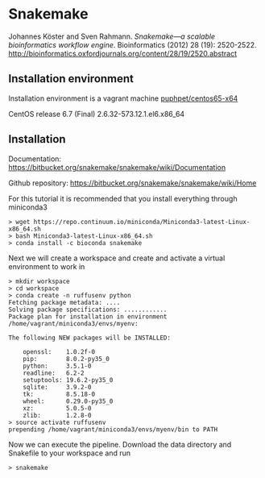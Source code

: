 # Snakemake

Johannes Köster and Sven Rahmann. *Snakemake—a scalable bioinformatics workflow engine*. Bioinformatics (2012) 28 (19): 2520-2522.
http://bioinformatics.oxfordjournals.org/content/28/19/2520.abstract

## Installation environment

Installation environment is a vagrant machine [puphpet/centos65-x64](https://atlas.hashicorp.com/puphpet/boxes/centos65-x64)

CentOS release 6.7 (Final)  2.6.32-573.12.1.el6.x86_64

## Installation

Documentation: https://bitbucket.org/snakemake/snakemake/wiki/Documentation

Github repository: https://bitbucket.org/snakemake/snakemake/wiki/Home

For this tutorial it is recommended that you install everything through miniconda3
```
> wget https://repo.continuum.io/miniconda/Miniconda3-latest-Linux-x86_64.sh
> bash Miniconda3-latest-Linux-x86_64.sh
> conda install -c bioconda snakemake
```

Next we will create a workspace and create and activate a virtual environment to work in
```
> mkdir workspace
> cd workspace
> conda create -n ruffusenv python
Fetching package metadata: ....
Solving package specifications: ............
Package plan for installation in environment /home/vagrant/miniconda3/envs/myenv:

The following NEW packages will be INSTALLED:

    openssl:    1.0.2f-0
    pip:        8.0.2-py35_0
    python:     3.5.1-0
    readline:   6.2-2
    setuptools: 19.6.2-py35_0
    sqlite:     3.9.2-0
    tk:         8.5.18-0
    wheel:      0.29.0-py35_0
    xz:         5.0.5-0
    zlib:       1.2.8-0
> source activate ruffusenv
prepending /home/vagrant/miniconda3/envs/myenv/bin to PATH
```

Now we can execute the pipeline. Download the data directory and Snakefile to your workspace and run
```
> snakemake
```
